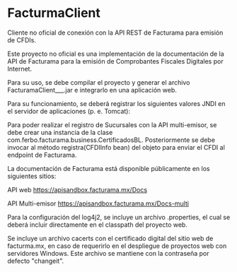 # FacturmaClient
Cliente no oficial de conexión con la API REST de Facturama para emisión de CFDIs.

Este proyecto no oficial es una implementación de la documentación de la API de Facturama para
la emisión de Comprobantes Fiscales Digitales por Internet.

Para su uso, se debe compilar el proyecto y generar el archivo FacturamaClient___.jar e integrarlo en una
aplicación web.

Para su funcionamiento, se deberá registrar los siguientes valores JNDI en el servidor de aplicaciones
(p. e. Tomcat):

<!--Para el caso de emisión de CFDI's en el ambiente de producción, se deberá utilizar la siguiente
URL: https://api.facturama.mx-->
<Environment name="facturama/api" value="https://apisandbox.facturama.mx" type="java.lang.String"/>
<Environment name="facturama/user" value="user" type="java.lang.String"/>
<Environment name="facturama/password" value="5up3r.sEcRet" type="java.lang.String"/>
<Environment name="facturama/logo" value="http://url.to/logo.png" type="java.lang.String"/>

Para poder realizar el registro de Sucursales con la API multi-emisor, se debe crear
una instancia de la clase com.ferbo.facturama.business.CertificadosBL. Posteriormente
se debe invocar al método registra(CFDIInfo bean) del objeto para enviar el CFDI al
endpoint de Facturama.

La documentación de Facturama está disponible públicamente en los siguientes sitios:

API web
https://apisandbox.facturama.mx/Docs 

API Multi-emisor
https://apisandbox.facturama.mx/Docs-multi

Para la configuración del log4j2, se incluye un archivo .properties, el cual se deberá incluir directamente
en el classpath del proyecto web.

Se incluye un archivo cacerts con el certificado digital del sitio web de facturma.mx, en caso de requerirlo
en el despliegue de proyectos web con servidores Windows. Este archivo se mantiene con la contraseña
por defecto "changeit".